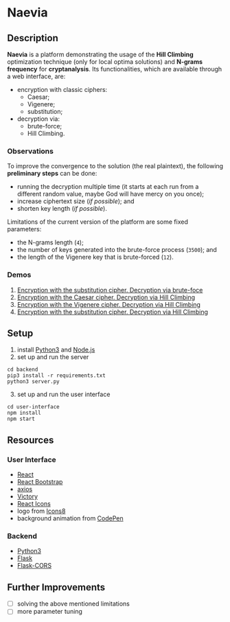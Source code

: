 # Naevia

## Description

**Naevia** is a platform demonstrating the usage of the **Hill Climbing** optimization technique (only for local optima solutions) and **N-grams frequency** for **cryptanalysis**. Its functionalities, which are available through a web interface, are:
- encryption with classic ciphers:
  - Caesar;
  - Vigenere;
  - substitution;
- decryption via:
  - brute-force;
  - Hill Climbing.

### Observations

To improve the convergence to the solution (the real plaintext), the following **preliminary steps** can be done:
- running the decryption multiple time (it starts at each run from a different random value, maybe God will have mercy on you once);
- increase ciphertext size (*if possible*); and
- shorten key length (*if possible*).

Limitations of the current version of the platform are some fixed parameters:
- the N-grams length (`4`);
- the number of keys generated into the brute-force process (`3500`); and
- the length of the Vigenere key that is brute-forced (`12`).

### Demos

1. [Encryption with the substitution cipher. Decryption via brute-foce](others/demos/bruteforce/substitution.mp4)
2. [Encryption with the Caesar cipher. Decryption via Hill Climbing](others/demos/hill_climbing/caesar.mp4)
3. [Encryption with the Vigenere cipher. Decryption via Hill Climbing](others/demos/hill_climbing/caesar.mp4)
4. [Encryption with the substitution cipher. Decryption via Hill Climbing](others/demos/hill_climbing/caesar.mp4)

## Setup

1. install [Python3](https://www.python.org/downloads/) and [Node.js](https://nodejs.org/en/download/)
2. set up and run the server

```
cd backend
pip3 install -r requirements.txt
python3 server.py
```

3. set up and run the user interface

```
cd user-interface
npm install
npm start
```

## Resources

### User Interface

- [React](https://reactjs.org/)
- [React Bootstrap](https://react-bootstrap.github.io/)
- [axios](https://github.com/axios/axios)
- [Victory](https://formidable.com/open-source/victory/)
- [React Icons](https://react-icons.github.io/react-icons)
- logo from [Icons8](https://icons8.com/)
- background animation from [CodePen](https://codepen.io/mohaiman/pen/MQqMyo)

### Backend

- [Python3](https://www.python.org/)
- [Flask](https://flask.palletsprojects.com/en/1.1.x/)
- [Flask-CORS](https://flask-cors.readthedocs.io/en/latest/)

## Further Improvements

- [ ] solving the above mentioned limitations
- [ ] more parameter tuning
